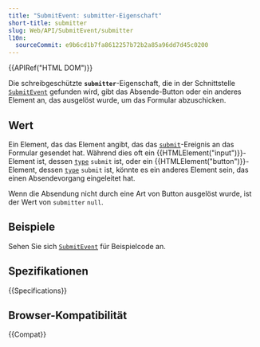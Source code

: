 ```yaml
---
title: "SubmitEvent: submitter-Eigenschaft"
short-title: submitter
slug: Web/API/SubmitEvent/submitter
l10n:
  sourceCommit: e9b6cd1b7fa8612257b72b2a85a96dd7d45c0200
---
```


{{APIRef("HTML DOM")}}

Die schreibgeschützte **`submitter`**-Eigenschaft, die in der Schnittstelle [`SubmitEvent`](/de/docs/Web/API/SubmitEvent) gefunden wird, gibt das Absende-Button oder ein anderes Element an, das ausgelöst wurde, um das Formular abzuschicken.

## Wert

Ein Element, das das Element angibt, das das [`submit`](/de/docs/Web/API/HTMLFormElement/submit_event)-Ereignis an das Formular gesendet hat. Während dies oft ein {{HTMLElement("input")}}-Element ist, dessen [`type`](/de/docs/Web/HTML/Reference/Elements/input#type) `submit` ist, oder ein {{HTMLElement("button")}}-Element, dessen [`type`](/de/docs/Web/HTML/Reference/Elements/input#type) `submit` ist, könnte es ein anderes Element sein, das einen Absendevorgang eingeleitet hat.

Wenn die Absendung nicht durch eine Art von Button ausgelöst wurde, ist der Wert von `submitter` `null`.

## Beispiele

Sehen Sie sich [`SubmitEvent`](/de/docs/Web/API/SubmitEvent#examples) für Beispielcode an.

## Spezifikationen

{{Specifications}}

## Browser-Kompatibilität

{{Compat}}
